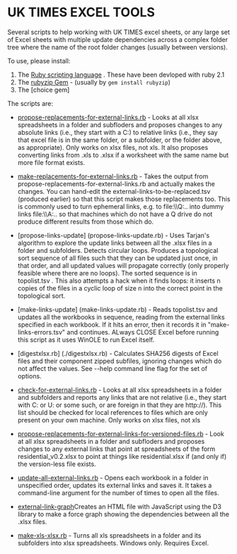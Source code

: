 # UK TIMES EXCEL TOOLS

Several scripts to help working with UK TIMES excel sheets, or any large set of Excel sheets with multiple update dependencies across a complex folder tree where the name of the root folder changes (usually between versions).

To use, please install:

1. The [Ruby scripting language](www.ruby-lang.org) . These have been devloped with ruby 2.1
2. The [rubyzip Gem](http://rubyzip.sourceforge.net) - (usually by `gem install rubyzip`)
3. The [choice gem]

The scripts are:

* [propose-replacements-for-external-links.rb](propose-replacements-for-external-links.rb) - Looks at all xlsx spreadsheets in a folder and subfloders and proposes changes to any absolute links (i.e., they start with a C:) to relative links (i.e., they say that excel file is in the same folder, or a subfolder, or the folder above, as appropriate). Only works on xlsx files, not xls. It also proposes converting links from .xls to .xlsx if a worksheet with the same name but more file format exists.

* [make-replacements-for-external-links.rb](make-replacements-for-external-links.rb) - Takes the output from propose-replacements-for-external-links.rb and actually makes the changes. You can hand-edit the  external-links-to-be-replaced.tsv (produced earlier) so that this script makes those replacements too. This is commonly used to turn ephemeral links, e.g. to file:\\\Q:\.. into dummy links file:\\\A:\.. so that machines which do not have a Q drive do not produce different results from those which do.

* [propose-links-update] (propose-links-update.rb) - Uses Tarjan's algorithm to explore the update links between all the .xlsx files in a folder and subfolders. Detects circular loops. Produces a topological sort sequence of all files such that they can be updated just once, in that order, and all updated values will propagate correctly (only properly feasible where there are no loops). The sorted sequence is in topolist.tsv . This also attempts a hack when it finds loops: it inserts n copies of the files in a cyclic loop of size n into the correct point in the topological sort.

* [make-links-update] (make-links-update.rb) - Reads topolist.tsv and updates all the workbooks in sequence, reading from the external links specified in each workbook. If it hits an error, then it records it in "make-links-errors.tsv" and continues. ALways CLOSE Excel before running this script as it uses WinOLE to run Excel itself.

* [digestxlsx.rb] (./digestxlsx.rb) - Calculates SHA256 digests of Excel files and their component zipped subfiles, ignoring changes which do not affect the values. See --help command line flag for the set of options.

* [check-for-external-links.rb](./check-for-external-links.rb) - Looks at all xlsx spreadsheets in a folder and subfolders and reports any links that are not relative (i.e., they start with C: or U: or some such, or are foreign in that they are http://). This list should be checked for local references to files which are only present on your own machine. Only works on xlsx files, not xls

* [propose-replacements-for-external-links-for-versioned-files.rb](propose-replacements-for-external-links-for-versioned-files.rb) - Look at all xlsx spreadsheets in a folder and subfloders and proposes changes to any external links that point at spreadsheets of the form residential_v0.2.xlsx to point at things like residential.xlsx if (and only if) the version-less file exists.

* [update-all-external-links.rb](update-all-external-links.rb) - Opens each workbook in a folder in unspecified order, updates its external links and saves it. It takes a command-line argument for the number of times to open all the files.

* [external-link-graph](external-link-graph.rb)Creates an HTML file with JavaScript using the D3 library to make a force graph showing the dependencies between all the .xlsx files.

* [make-xls-xlsx.rb](./make-xls-xlsx.rb) - Turns all xls spreadsheets in a folder and its subfolders into xlsx spreadsheets. Windows only. Requires Excel.


